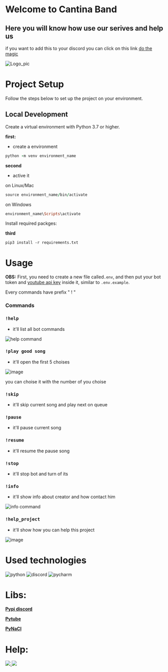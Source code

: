 # Welcome to Cantina Band

## Here you will know how use our serives and help us

if you want to add this to your discord you can click on this link [do the magic](https://discord.com/api/oauth2/authorize?client_id=1119338051492139038&permissions=8&scope=bot)

![Logo_pic](https://github.com/MatheusVict/Cantina-Band/assets/103688000/d04afde8-b608-490a-a30f-7da2903b2353)


# Project Setup

Follow the steps below to set up the project on your environment.

## Local Development

Create a virtual environment with Python 3.7 or higher.

**first:**
- create a environment

```ruby
python -m venv environment_name
```

**second**
- active it

on Linux/Mac

```ruby
source environment_name/bin/activate
```

on Windows

```ruby
environment_name\Scripts\activate
```

Install required packges:

**third**

```
pip3 install -r requirements.txt
```

# Usage

**OBS:** First, you need to create a new file called```.env```, and then put your bot token and [youtube api key](https://developers.google.com/youtube/v3/getting-started) inside it, similar to ```.env.example```. 

Every commands have prefix " ! "

### Commands

### ```!help```
- it'll list all bot commands

![help command](https://github.com/MatheusVict/Cantina-Band/assets/103688000/564ad5db-f004-4a25-ae19-6ab4ab9087d4)

### ```!play good song```
- it'll open the first 5 choises

![image](https://github.com/MatheusVict/Cantina-Band/assets/103688000/dddc2860-e8b3-4be8-9fd9-646898cea9df)

you can choise it with the number of you choise

### ```!skip```
- it'll skip current song and play next on queue

### ```!pause```
- it'll pause current song

### ```!resume```
- it'll resume the pause song

### ```!stop```
- it'll stop bot and turn of its

### ```!info```
- it'll show info about creator and how contact him

![info command](https://github.com/MatheusVict/Cantina-Band/assets/103688000/006eb9f1-1e2a-4747-9d41-037a28ab1195)

### ```!help_project```
- it'll show how you can help this project

![image](https://github.com/MatheusVict/Cantina-Band/assets/103688000/bc102735-221b-4e79-9141-a5bfd0ce7aeb)

# Used technologies

![python](https://img.shields.io/badge/Python-14354C?style=for-the-badge&logo=python&logoColor=white)
![discord](https://img.shields.io/badge/Discord-7289DA?style=for-the-badge&logo=discord&logoColor=white)
![pycharm](https://img.shields.io/badge/PyCharm-000000.svg?&style=for-the-badge&logo=PyCharm&logoColor=white)

# Libs:

**[Pypi discord](https://discordpy.readthedocs.io/en/latest/index.html)**

**[Pytube](https://pytube.io/en/latest/)**

**[PyNaCl](https://pypi.org/project/PyNaCl/)**

# Help:

 <a href="https://discord.com/users/411680946530811906" target="_blank">
   <img src="https://img.shields.io/badge/Discord-7289DA?style=for-the-badge&logo=discord&logoColor=white" target="_blank">
  </a> 
  
  <a href = "mailto:matheusvictorhenrique@gmailcom">
    <img src="https://img.shields.io/badge/Gmail-D14836?style=for-the-badge&logo=gmail&logoColor=white" target="_blank">
  </a>

